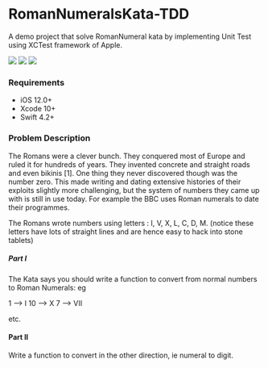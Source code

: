 # RomanNumeralsKata-TDD
A demo project that solve RomanNumeral kata by implementing Unit Test using XCTest framework of Apple.

![](https://img.shields.io/badge/build-passing-brightgreen.svg)
![](https://img.shields.io/badge/platform-iOS-lightgrey.svg)
![](https://img.shields.io/badge/license-MIT-green.svg)


### Requirements
- iOS 12.0+ 
- Xcode 10+
- Swift 4.2+

### Problem Description

The Romans were a clever bunch. They conquered most of Europe and ruled it for hundreds of years. They invented concrete and straight roads and even bikinis [1]. One thing they never discovered though was the number zero. This made writing and dating extensive histories of their exploits slightly more challenging, but the system of numbers they came up with is still in use today. For example the BBC uses Roman numerals to date their programmes.

The Romans wrote numbers using letters : I, V, X, L, C, D, M. (notice these letters have lots of straight lines and are hence easy to hack into stone tablets)

##### Part I
The Kata says you should write a function to convert from normal numbers to Roman Numerals: eg

1 --> I
10 --> X
7 --> VII

etc.

#### Part II
Write a function to convert in the other direction, ie numeral to digit.
